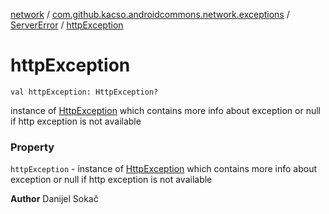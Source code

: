 [network](../../index.md) / [com.github.kacso.androidcommons.network.exceptions](../index.md) / [ServerError](index.md) / [httpException](./http-exception.md)

# httpException

`val httpException: HttpException?`

instance of [HttpException](#) which contains more info about exception or null if http
    exception is not available

### Property

`httpException` - instance of [HttpException](#) which contains more info about exception or null if http
    exception is not available

**Author**
Danijel Sokač

